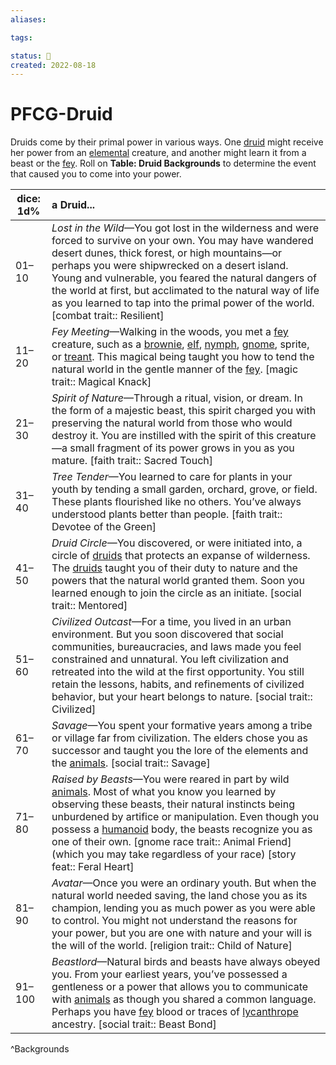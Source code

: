 ```yaml
---
aliases:

tags:

status: 🌰
created: 2022-08-18
---
```

# PFCG-Druid

Druids come by their primal power in various ways. One [druid](https://www.d20pfsrd.com/classes/core-classes/druid) might receive her power from an [elemental](https://www.d20pfsrd.com/bestiary/rules-for-monsters/creature-types#TOC-Elemental) creature, and another might learn it from a beast or the [fey](https://www.d20pfsrd.com/bestiary/rules-for-monsters/creature-types#TOC-Fey). Roll on **Table: Druid Backgrounds** to determine the event that caused you to come into your power.

| dice: 1d% | a Druid...                                                                                                                                                                                                                                                                                                                                                                                                                                                                                                                                                                                                                                                                                                                                             |
| --------- |:------------------------------------------------------------------------------------------------------------------------------------------------------------------------------------------------------------------------------------------------------------------------------------------------------------------------------------------------------------------------------------------------------------------------------------------------------------------------------------------------------------------------------------------------------------------------------------------------------------------------------------------------------------------------------------------------------------------------------------------------------ |
| 01–10     | *Lost in the Wild*—You got lost in the wilderness and were forced to survive on your own. You may have wandered desert dunes, thick forest, or high mountains—or perhaps you were shipwrecked on a desert island. Young and vulnerable, you feared the natural dangers of the world at first, but acclimated to the natural way of life as you learned to tap into the primal power of the world. [combat trait:: Resilient]                                                                                                                                                                                                                                                                                               |
| 11–20     | *Fey Meeting*—Walking in the woods, you met a [fey](https://www.d20pfsrd.com/bestiary/rules-for-monsters/creature-types#TOC-Fey) creature, such as a [brownie](https://www.d20pfsrd.com/bestiary/monster-listings/fey/brownie), [elf](https://www.d20pfsrd.com/races/core-races/elf), [nymph](https://www.d20pfsrd.com/bestiary/monster-listings/fey/nymph), [gnome](https://www.d20pfsrd.com/races/core-races/gnome), sprite, or [treant](https://www.d20pfsrd.com/bestiary/monster-listings/plants/treant). This magical being taught you how to tend the natural world in the gentle manner of the [fey](https://www.d20pfsrd.com/bestiary/rules-for-monsters/creature-types#TOC-Fey). [magic trait:: Magical Knack] |
| 21–30     | *Spirit of Nature*—Through a ritual, vision, or dream. In the form of a majestic beast, this spirit charged you with preserving the natural world from those who would destroy it. You are instilled with the spirit of this creature—a small fragment of its power grows in you as you mature. [faith trait:: Sacred Touch]                                                                                                                                                                                                                                                                                                                                                                                  |
| 31–40     | *Tree Tender*—You learned to care for plants in your youth by tending a small garden, orchard, grove, or field. These plants flourished like no others. You’ve always understood plants better than people. [faith trait:: Devotee of the Green]                                                                                                                                                                                                                                                                                                                                                                                                                                                                         |
| 41–50     | *Druid Circle*—You discovered, or were initiated into, a circle of [druids](https://www.d20pfsrd.com/classes/core-classes/druid) that protects an expanse of wilderness. The [druids](https://www.d20pfsrd.com/classes/core-classes/druid) taught you of their duty to nature and the powers that the natural world granted them. Soon you learned enough to join the circle as an initiate. [social trait:: Mentored]                                                                                                                                                                                                                                                                                             |
| 51–60     | *Civilized Outcast*—For a time, you lived in an urban environment. But you soon discovered that social communities, bureaucracies, and laws made you feel constrained and unnatural. You left civilization and retreated into the wild at the first opportunity. You still retain the lessons, habits, and refinements of civilized behavior, but your heart belongs to nature. [social trait:: Civilized]                                                                                                                                                                                                                                                                                                                   |
| 61–70     | *Savage*—You spent your formative years among a tribe or village far from civilization. The elders chose you as successor and taught you the lore of the elements and the [animals](https://www.d20pfsrd.com/bestiary/rules-for-monsters/creature-types#TOC-Animal). [social trait:: Savage]                                                                                                                                                                                                                                                                                                                                                                                                                                |
| 71–80     | *Raised by Beasts*—You were reared in part by wild [animals](https://www.d20pfsrd.com/bestiary/rules-for-monsters/creature-types#TOC-Animal). Most of what you know you learned by observing these beasts, their natural instincts being unburdened by artifice or manipulation. Even though you possess a [humanoid](https://www.d20pfsrd.com/bestiary/rules-for-monsters/creature-types#TOC-Humanoid) body, the beasts recognize you as one of their own. [gnome race trait:: Animal Friend] (which you may take regardless of your race) [story feat:: Feral Heart]                                                                                                                                                 |
| 81–90     | *Avatar*—Once you were an ordinary youth. But when the natural world needed saving, the land chose you as its champion, lending you as much power as you were able to control. You might not understand the reasons for your power, but you are one with nature and your will is the will of the world. [religion trait:: Child of Nature]                                                                                                                                                                                                                                                                                                                                                                            |
| 91–100    | *Beastlord*—Natural birds and beasts have always obeyed you. From your earliest years, you’ve possessed a gentleness or a power that allows you to communicate with [animals](https://www.d20pfsrd.com/bestiary/rules-for-monsters/creature-types#TOC-Animal) as though you shared a common language. Perhaps you have [fey](https://www.d20pfsrd.com/bestiary/rules-for-monsters/creature-types#TOC-Fey) blood or traces of [lycanthrope](https://www.d20pfsrd.com/bestiary/monster-listings/templates/lycanthrope) ancestry. [social trait:: Beast Bond]                                                                                                                                                                     |
^Backgrounds
